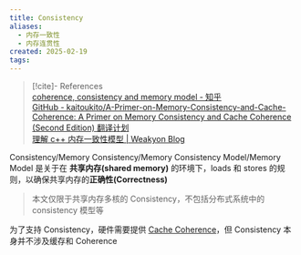 ```yaml
---
title: Consistency
aliases:
  - 内存一致性
  - 内存连贯性
created: 2025-02-19
tags:
---
```

> [!cite]- References  
> [coherence, consistency and memory model - 知乎](https://zhuanlan.zhihu.com/p/58589781)  
> [GitHub - kaitoukito/A-Primer-on-Memory-Consistency-and-Cache-Coherence: A Primer on Memory Consistency and Cache Coherence (Second Edition) 翻译计划](https://github.com/kaitoukito/A-Primer-on-Memory-Consistency-and-Cache-Coherence?tab=readme-ov-file)  
> [理解 c++ 内存一致性模型 | Weakyon Blog](https://weakyon.com/2023/07/23/understanding-of-the-cpp-memory-order.html)  

Consistency/Memory Consistency/Memory Consistency Model/Memory Model 是关于在 **共享内存(shared memory)** 的环境下，loads 和 stores 的规则，以确保共享内存的**正确性(Correctness)**  
> 本文仅限于共享内存多核的 Consistency，不包括分布式系统中的 consistency 模型等  

为了支持 Consistency，硬件需要提供 [Cache Coherence](Multi-thread/Synchronization_Primitives/Coherence.md)，但 Consistency 本身并不涉及缓存和 Coherence    